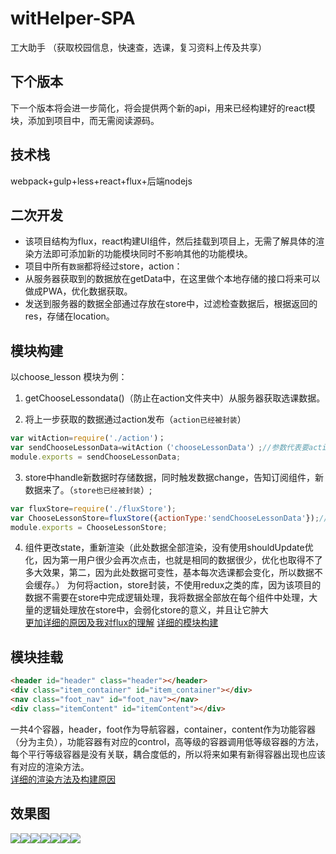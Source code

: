 ﻿# witHelper-SPA

工大助手 （获取校园信息，快速查，选课，复习资料上传及共享）

## 下个版本

下一个版本将会进一步简化，将会提供两个新的api，用来已经构建好的react模块，添加到项目中，而无需阅读源码。
## 技术栈

 webpack+gulp+less+react+flux+后端nodejs

## 二次开发

 - 该项目结构为flux，react构建UI组件，然后挂载到项目上，无需了解具体的渲染方法即可添加新的功能模块同时不影响其他的功能模块。
 - 项目中所有`数据`都将经过store，action：
  - 从服务器获取到的数据放在getData中，在这里做个本地存储的接口将来可以做成PWA，优化数据获取。
  - 发送到服务器的数据全部通过存放在store中，过滤检查数据后，根据返回的res，存储在location。

## 模块构建

 以choose_lesson 模块为例：
 1. getChooseLessondata()（防止在action文件夹中）从服务器获取选课数据。

 2. 将上一步获取的数据通过action发布（`action已经被封装`）
 ```JavaScript
 var witAction=require('./action')；
 var sendChooseLessonData=witAction（'chooseLessonData'）;//参数代表要action.type
 module.exports = sendChooseLessonData;
 ```
 3. store中handle新数据时存储数据，同时触发数据change，告知订阅组件，新数据来了。（`store也已经被封装`）;
 ```JavaScript
 var fluxStore=require('./fluxStore');
 var ChooseLessonStore=fluxStore({actionType:'sendChooseLessonData'});//传递订阅action.type
 module.exports = ChooseLessonStore; 
 ```
 4. 组件更改state，重新渲染（此处数据全部渲染，没有使用shouldUpdate优化，因为第一用户很少会再次点击，也就是相同的数据很少，优化也取得不了多大效果，第二，因为此处数据可变性，基本每次选课都会变化，所以数据不会缓存。）
 为何将action，store封装，不使用redux之类的库，因为该项目的数据不需要在store中完成逻辑处理，我将数据全部放在每个组件中处理，大量的逻辑处理放在store中，会弱化store的意义，并且让它肿大<br>
 [更加详细的原因及我对flux的理解](http://www.cnblogs.com/takeern/p/6476262.html)
 [详细的模块构建](http://www.cnblogs.com/takeern/p/6476318.html)

## 模块挂载

```html
<header id="header" class="header"></header>
<div class="item_container" id="item_container"></div>
<nav class="foot_nav" id="foot_nav"></nav>
<div class="itemContent" id="itemContent"></div>
``` 
 一共4个容器，header，foot作为导航容器，container，content作为功能容器（分为主负），功能容器有对应的control，高等级的容器调用低等级容器的方法，每个平行等级容器是没有关联，耦合度低的，所以将来如果有新得容器出现也应该有对应的渲染方法。<br>
[详细的渲染方法及构建原因](http://www.cnblogs.com/takeern/p/6445885.html)
## 效果图
![](https://github.com/takeern/witHelper-SPA/blob/master/app/image/acPublish.png)![](https://github.com/takeern/witHelper-SPA/blob/master/app/image/lesson.png)![](https://github.com/takeern/witHelper-SPA/blob/master/app/image/some.png)![](https://github.com/takeern/witHelper-SPA/blob/master/app/image/leLogin.png)![](https://github.com/takeern/witHelper-SPA/blob/master/app/image/ac.png)![](https://github.com/takeern/witHelper-SPA/blob/master/app/image/chooseLesoon.png)![](https://github.com/takeern/witHelper-SPA/blob/master/app/image/acLogin.png)
